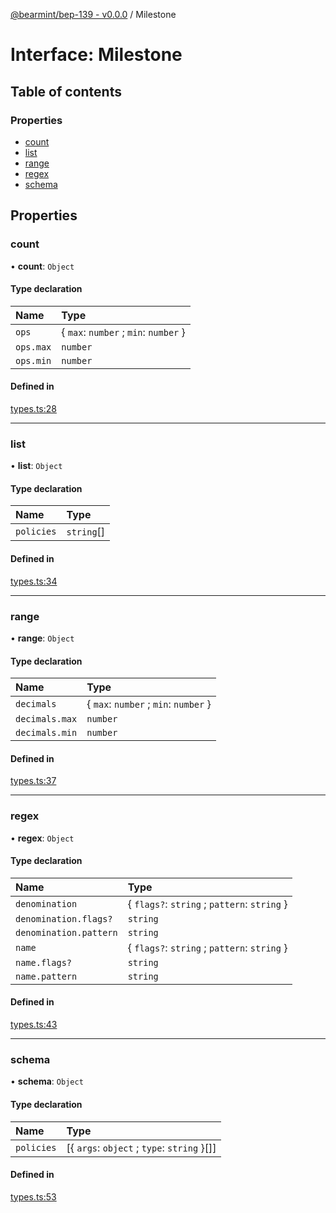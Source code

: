 [@bearmint/bep-139 - v0.0.0](../README.md) / Milestone

# Interface: Milestone

## Table of contents

### Properties

- [count](Milestone.md#count)
- [list](Milestone.md#list)
- [range](Milestone.md#range)
- [regex](Milestone.md#regex)
- [schema](Milestone.md#schema)

## Properties

### count

• **count**: `Object`

#### Type declaration

| Name | Type |
| :------ | :------ |
| `ops` | { `max`: `number` ; `min`: `number`  } |
| `ops.max` | `number` |
| `ops.min` | `number` |

#### Defined in

[types.ts:28](https://github.com/bearmint/bearmint/blob/main/packages/bep-139/source/types.ts#L28)

___

### list

• **list**: `Object`

#### Type declaration

| Name | Type |
| :------ | :------ |
| `policies` | `string`[] |

#### Defined in

[types.ts:34](https://github.com/bearmint/bearmint/blob/main/packages/bep-139/source/types.ts#L34)

___

### range

• **range**: `Object`

#### Type declaration

| Name | Type |
| :------ | :------ |
| `decimals` | { `max`: `number` ; `min`: `number`  } |
| `decimals.max` | `number` |
| `decimals.min` | `number` |

#### Defined in

[types.ts:37](https://github.com/bearmint/bearmint/blob/main/packages/bep-139/source/types.ts#L37)

___

### regex

• **regex**: `Object`

#### Type declaration

| Name | Type |
| :------ | :------ |
| `denomination` | { `flags?`: `string` ; `pattern`: `string`  } |
| `denomination.flags?` | `string` |
| `denomination.pattern` | `string` |
| `name` | { `flags?`: `string` ; `pattern`: `string`  } |
| `name.flags?` | `string` |
| `name.pattern` | `string` |

#### Defined in

[types.ts:43](https://github.com/bearmint/bearmint/blob/main/packages/bep-139/source/types.ts#L43)

___

### schema

• **schema**: `Object`

#### Type declaration

| Name | Type |
| :------ | :------ |
| `policies` | [{ `args`: `object` ; `type`: `string`  }[]] |

#### Defined in

[types.ts:53](https://github.com/bearmint/bearmint/blob/main/packages/bep-139/source/types.ts#L53)
